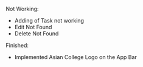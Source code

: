 Not Working:
- Adding of Task not working
- Edit Not Found
- Delete Not Found

Finished:
- Implemented Asian College Logo on the App Bar